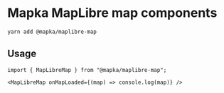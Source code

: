 # Mapka MapLibre map components

```bash
yarn add @mapka/maplibre-map

```

## Usage

```tsx
import { MapLibreMap } from "@mapka/maplibre-map";

<MapLibreMap onMapLoaded={(map) => console.log(map)} />
```
